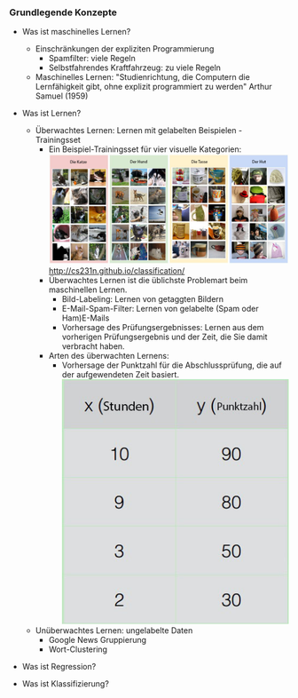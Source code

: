 ### Grundlegende Konzepte
* Was ist maschinelles Lernen?
    * Einschränkungen der expliziten Programmierung
      * Spamfilter: viele Regeln
      * Selbstfahrendes Kraftfahrzeug: zu viele Regeln
    * Maschinelles Lernen: "Studienrichtung, die Computern die Lernfähigkeit gibt, ohne explizit programmiert zu werden" Arthur Samuel (1959)
      
* Was ist Lernen?
  * Überwachtes Lernen: Lernen mit gelabelten Beispielen - Trainingsset
    * Ein Beispiel-Trainingsset für vier visuelle Kategorien:
      ![alt text](https://github.com/WeiliangGuo/deeplearning_tensorflow_german_tutorial/blob/master/pics/4-V-Kategorien.jpg)
      http://cs231n.github.io/classification/
    * Überwachtes Lernen ist die üblichste Problemart beim maschinellen Lernen.
      * Bild-Labeling: Lernen von getaggten Bildern
      * E-Mail-Spam-Filter: Lernen von gelabelte (Spam oder Ham)E-Mails
      * Vorhersage des Prüfungsergebnisses: Lernen aus dem vorherigen Prüfungsergebnis und der Zeit, die Sie damit verbracht haben.
    * Arten des überwachten Lernens:
      * Vorhersage der Punktzahl für die Abschlussprüfung, die auf der aufgewendeten Zeit basiert.
        ![alt text](https://github.com/WeiliangGuo/deeplearning_tensorflow_german_tutorial/blob/master/pics/Examensnote.jpg)
  * Unüberwachtes Lernen: ungelabelte Daten
    * Google News Gruppierung
    * Wort-Clustering
    
* Was ist Regression?
*  Was ist Klassifizierung?
